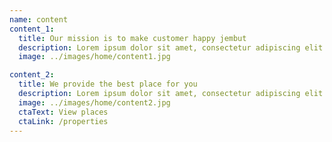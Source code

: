 ```yaml
---
name: content
content_1:
  title: Our mission is to make customer happy jembut
  description: Lorem ipsum dolor sit amet, consectetur adipiscing elit. Cras imperdiet nulla tortor, vitae tempus mauris luctus a. Praesent ultrices varius magna et tristique. Phasellus elementum aliquam leo. Praesent porttitor ex in auctor vulputate. Ut finibus nunc suscipit, pellentesque risus quis, blandit neque.
  image: ../images/home/content1.jpg

content_2:
  title: We provide the best place for you
  description: Lorem ipsum dolor sit amet, consectetur adipiscing elit. Cras imperdiet nulla tortor, vitae tempus mauris luctus a. Praesent ultrices varius magna et tristique. Phasellus elementum aliquam leo. Praesent porttitor ex in auctor vulputate. Ut finibus nunc suscipit, pellentesque risus quis, blandit neque.
  image: ../images/home/content2.jpg
  ctaText: View places
  ctaLink: /properties
---
```

